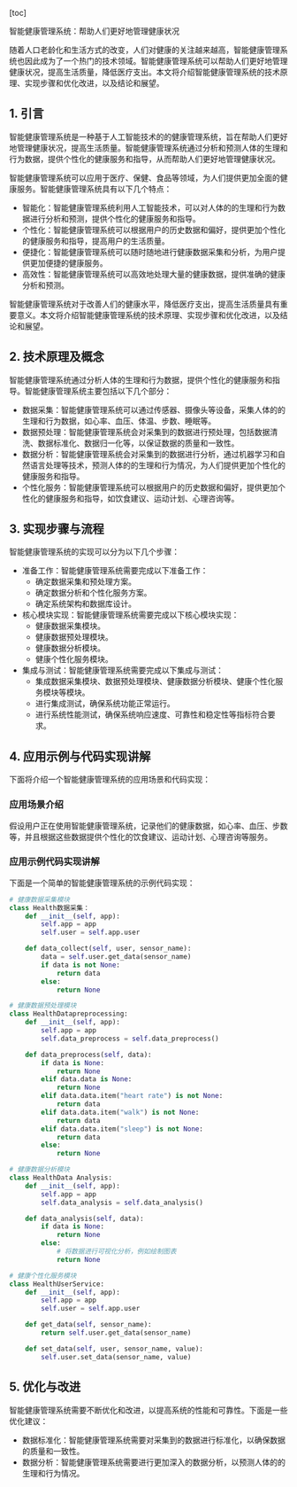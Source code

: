 
[toc]                    
                
                
智能健康管理系统：帮助人们更好地管理健康状况

随着人口老龄化和生活方式的改变，人们对健康的关注越来越高，智能健康管理系统也因此成为了一个热门的技术领域。智能健康管理系统可以帮助人们更好地管理健康状况，提高生活质量，降低医疗支出。本文将介绍智能健康管理系统的技术原理、实现步骤和优化改进，以及结论和展望。

## 1. 引言

智能健康管理系统是一种基于人工智能技术的的健康管理系统，旨在帮助人们更好地管理健康状况，提高生活质量。智能健康管理系统通过分析和预测人体的生理和行为数据，提供个性化的健康服务和指导，从而帮助人们更好地管理健康状况。

智能健康管理系统可以应用于医疗、保健、食品等领域，为人们提供更加全面的健康服务。智能健康管理系统具有以下几个特点：

- 智能化：智能健康管理系统利用人工智能技术，可以对人体的的生理和行为数据进行分析和预测，提供个性化的健康服务和指导。
- 个性化：智能健康管理系统可以根据用户的历史数据和偏好，提供更加个性化的健康服务和指导，提高用户的生活质量。
- 便捷化：智能健康管理系统可以随时随地进行健康数据采集和分析，为用户提供更加便捷的健康服务。
- 高效性：智能健康管理系统可以高效地处理大量的健康数据，提供准确的健康分析和预测。

智能健康管理系统对于改善人们的健康水平，降低医疗支出，提高生活质量具有重要意义。本文将介绍智能健康管理系统的技术原理、实现步骤和优化改进，以及结论和展望。

## 2. 技术原理及概念

智能健康管理系统通过分析人体的生理和行为数据，提供个性化的健康服务和指导。智能健康管理系统主要包括以下几个部分：

- 数据采集：智能健康管理系统可以通过传感器、摄像头等设备，采集人体的的生理和行为数据，如心率、血压、体温、步数、睡眠等。
- 数据预处理：智能健康管理系统会对采集到的数据进行预处理，包括数据清洗、数据标准化、数据归一化等，以保证数据的质量和一致性。
- 数据分析：智能健康管理系统会对采集到的数据进行分析，通过机器学习和自然语言处理等技术，预测人体的的生理和行为情况，为人们提供更加个性化的健康服务和指导。
- 个性化服务：智能健康管理系统可以根据用户的历史数据和偏好，提供更加个性化的健康服务和指导，如饮食建议、运动计划、心理咨询等。

## 3. 实现步骤与流程

智能健康管理系统的实现可以分为以下几个步骤：

- 准备工作：智能健康管理系统需要完成以下准备工作：
    - 确定数据采集和预处理方案。
    - 确定数据分析和个性化服务方案。
    - 确定系统架构和数据库设计。
- 核心模块实现：智能健康管理系统需要完成以下核心模块实现：
    - 健康数据采集模块。
    - 健康数据预处理模块。
    - 健康数据分析模块。
    - 健康个性化服务模块。
- 集成与测试：智能健康管理系统需要完成以下集成与测试：
    - 集成数据采集模块、数据预处理模块、健康数据分析模块、健康个性化服务模块等模块。
    - 进行集成测试，确保系统功能正常运行。
    - 进行系统性能测试，确保系统响应速度、可靠性和稳定性等指标符合要求。

## 4. 应用示例与代码实现讲解

下面将介绍一个智能健康管理系统的应用场景和代码实现：

### 应用场景介绍

假设用户正在使用智能健康管理系统，记录他们的健康数据，如心率、血压、步数等，并且根据这些数据提供个性化的饮食建议、运动计划、心理咨询等服务。

### 应用示例代码实现讲解

下面是一个简单的智能健康管理系统的示例代码实现：

```python
# 健康数据采集模块
class Health数据采集：
    def __init__(self, app):
        self.app = app
        self.user = self.app.user

    def data_collect(self, user, sensor_name):
        data = self.user.get_data(sensor_name)
        if data is not None:
            return data
        else:
            return None

# 健康数据预处理模块
class HealthDatapreprocessing:
    def __init__(self, app):
        self.app = app
        self.data_preprocess = self.data_preprocess()

    def data_preprocess(self, data):
        if data is None:
            return None
        elif data.data is None:
            return None
        elif data.data.item("heart rate") is not None:
            return data
        elif data.data.item("walk") is not None:
            return data
        elif data.data.item("sleep") is not None:
            return data
        else:
            return None

# 健康数据分析模块
class HealthData Analysis:
    def __init__(self, app):
        self.app = app
        self.data_analysis = self.data_analysis()

    def data_analysis(self, data):
        if data is None:
            return None
        else:
            # 将数据进行可视化分析，例如绘制图表
            return None

# 健康个性化服务模块
class HealthUserService:
    def __init__(self, app):
        self.app = app
        self.user = self.app.user

    def get_data(self, sensor_name):
        return self.user.get_data(sensor_name)

    def set_data(self, user, sensor_name, value):
        self.user.set_data(sensor_name, value)
```

## 5. 优化与改进

智能健康管理系统需要不断优化和改进，以提高系统的性能和可靠性。下面是一些优化建议：

- 数据标准化：智能健康管理系统需要对采集到的数据进行标准化，以确保数据的质量和一致性。
- 数据分析：智能健康管理系统需要进行更加深入的数据分析，以预测人体的的生理和行为情况。

